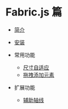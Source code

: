 # Fabric.js 篇

* [简介](简介.md)
* [安装](安装.md)

* 常用功能
  + [尺寸自适应](常用功能/尺寸自适应.md)
  + [拖拽添加元素](常用功能/拖拽添加元素.md)

* 扩展功能
  + [辅助轴线](扩展/辅助轴线.md)
